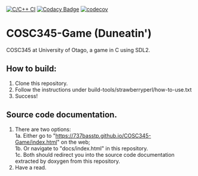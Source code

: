 <!-- Badges -->
[![C/C++ CI](https://github.com/737BassTP/COSC345-Game/actions/workflows/c-cpp.yml/badge.svg)](https://github.com/737BassTP/COSC345-Game/actions/workflows/c-cpp.yml) [![Codacy Badge](https://app.codacy.com/project/badge/Grade/29398fc7780e4af2bd480657443ab837)](https://app.codacy.com/gh/737BassTP/COSC345-Game/dashboard?utm_source=gh&utm_medium=referral&utm_content=&utm_campaign=Badge_grade) [![codecov](https://codecov.io/gh/737BassTP/COSC345-Game/graph/badge.svg?token=DV5HV1YIID)](https://codecov.io/gh/737BassTP/COSC345-Game)

<!-- Documentation below -->
# COSC345-Game (Duneatin')
COSC345 at University of Otago, a game in C using SDL2.

## How to build:
1. Clone this repository.
2. Follow the instructions under build-tools/strawberryperl/how-to-use.txt
3. Success!

## Source code documentation.
1. There are two options:  
1a. Either go to "https://737basstp.github.io/COSC345-Game/index.html" on the web;  
1b. Or navigate to "docs/index.html" in this repository.  
1c. Both should redirect you into the source code documentation extracted by doxygen from this repository.  
3. Have a read.  

